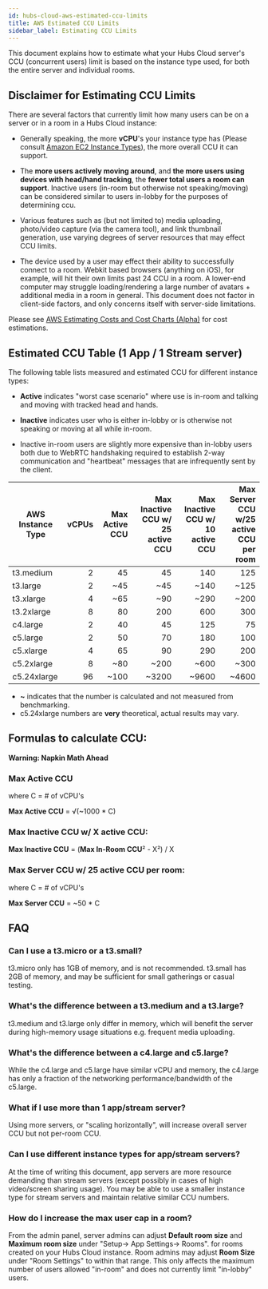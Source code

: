 ```yaml
---
id: hubs-cloud-aws-estimated-ccu-limits
title: AWS Estimated CCU Limits
sidebar_label: Estimating CCU Limits
---
```


This document explains how to estimate what your Hubs Cloud server's CCU (concurrent users) limit is based on the instance type used, for both the entire server and individual rooms.

## Disclaimer for Estimating CCU Limits

There are several factors that currently limit how many users can be on a server or in a room in a Hubs Cloud instance: 

* Generally speaking, the more **vCPU**'s your instance type has (Please consult [Amazon EC2 Instance Types](https://aws.amazon.com/ec2/instance-types/)), the more overall CCU it can support.

* The **more users actively moving around**, and **the more users using devices with head/hand tracking**, the **fewer total users a room can support**. Inactive users (in-room but otherwise not speaking/moving) can be considered similar to users in-lobby for the purposes of determining ccu. 

* Various features such as (but not limited to) media uploading, photo/video capture (via the camera tool), and link thumbnail generation, use varying degrees of server resources that may effect CCU limits. 

* The device used by a user may effect their ability to successfully connect to a room. Webkit based browsers (anything on iOS), for example, will hit their own limits past 24 CCU in a room. A lower-end computer may struggle loading/rendering a large number of avatars + additional media in a room in general. This document does not factor in client-side factors, and only concerns itself with server-side limitations.  

Please see [AWS Estimating Costs and Cost Charts (Alpha)](./hubs-cloud-aws-estimated-cost-charts.md) for cost estimations.

## Estimated CCU Table (1 App / 1 Stream server)

The following table lists measured and estimated CCU for different instance types:

* **Active** indicates "worst case scenario" where use is in-room and talking and moving with tracked head and hands.

* **Inactive** indicates user who is either in-lobby or is otherwise not speaking or moving at all while in-room.
 * Inactive in-room users are slightly more expensive than in-lobby users both due to WebRTC handshaking required to establish 2-way communication and "heartbeat" messages that are infrequently sent by the client.

| AWS Instance Type | vCPUs | Max **Active** CCU | Max **Inactive** CCU w/ 25 active CCU | Max **Inactive** CCU w/ 10 active CCU | Max **Server** CCU w/25 active CCU per room |
|-------------------|------:|-------------------:|--------------------------------------:|--------------------------------------:|--------------------------------------------:|
| t3.medium         |     2 |                 45 |                                    45 |                                   140 |                                         125 |
| t3.large          |     2 |                ~45 |                                   ~45 |                                  ~140 |                                        ~125 |
| t3.xlarge         |     4 |                ~65 |                                   ~90 |                                  ~290 |                                        ~200 |
| t3.2xlarge        |     8 |                 80 |                                   200 |                                   600 |                                         300 |
| c4.large          |     2 |                 40 |                                    45 |                                   125 |                                          75 |
| c5.large          |     2 |                 50 |                                    70 |                                   180 |                                         100 |
| c5.xlarge         |     4 |                 65 |                                    90 |                                   290 |                                         200 |
| c5.2xlarge        |     8 |                ~80 |                                  ~200 |                                  ~600 |                                        ~300 |
| c5.24xlarge       |    96 |               ~100 |                                 ~3200 |                                 ~9600 |                                       ~4600 |

* **~** indicates that the number is calculated and not measured from benchmarking.
* c5.24xlarge numbers are **very** theoretical, actual results may vary.

## Formulas to calculate CCU:

**Warning: Napkin Math Ahead**

### Max Active CCU
where C = # of vCPU's

**Max Active CCU** = √(~1000 * C)

### Max Inactive CCU w/ X active CCU:
**Max Inactive CCU** = (**Max In-Room CCU**² - X²) / X

### Max Server CCU w/ 25 active CCU per room: 
where C = # of vCPU's

**Max Server CCU** = ~50 * C 

## FAQ

### Can I use a t3.micro or a t3.small?
t3.micro only has 1GB of memory, and is not recommended. t3.small has 2GB of memory, and may be sufficient for small gatherings or casual testing. 

### What's the difference between a t3.medium and a t3.large?
t3.medium and t3.large only differ in memory, which will benefit the server during high-memory usage situations e.g. frequent media uploading. 

### What's the difference between a c4.large and c5.large?
While the c4.large and c5.large have similar vCPU and memory, the c4.large has only a fraction of the networking performance/bandwidth of the c5.large.

### What if I use more than 1 app/stream server?
Using more servers, or "scaling horizontally", will increase overall server CCU but not per-room CCU.

### Can I use different instance types for app/stream servers?
At the time of writing this document, app servers are more resource demanding than stream servers (except possibly in cases of high video/screen sharing usage). You may be able to use a smaller instance type for stream servers and maintain relative similar CCU numbers.

### How do I increase the max user cap in a room?
From the admin panel, server admins can adjust **Default room size** and **Maximum room size** under "Setup-> App Settings-> Rooms". for rooms created on your Hubs Cloud instance. Room admins may adjust **Room Size** under "Room Settings" to within that range. This only affects the maximum number of users allowed "in-room" and does not currently limit "in-lobby" users. 
